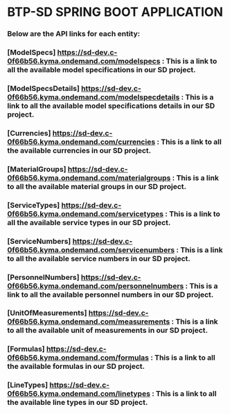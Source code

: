 # **BTP-SD SPRING BOOT APPLICATION**

### Below are the API links for each entity:

### [ModelSpecs] https://sd-dev.c-0f66b56.kyma.ondemand.com/modelspecs               : This is a link to all the available model specifications in our SD project.
### [ModelSpecsDetails] https://sd-dev.c-0f66b56.kyma.ondemand.com/modelspecdetails  : This is a link to all the available model specifications details in our SD project.
### [Currencies] https://sd-dev.c-0f66b56.kyma.ondemand.com/currencies               : This is a link to all the available currencies in our SD project. 
### [MaterialGroups] https://sd-dev.c-0f66b56.kyma.ondemand.com/materialgroups       : This is a link to all the available material groups in our SD project.
### [ServiceTypes] https://sd-dev.c-0f66b56.kyma.ondemand.com/servicetypes           : This is a link to all the available service types in our SD project.
### [ServiceNumbers] https://sd-dev.c-0f66b56.kyma.ondemand.com/servicenumbers       : This is a link to all the available service numbers in our SD project.
### [PersonnelNumbers] https://sd-dev.c-0f66b56.kyma.ondemand.com/personnelnumbers   : This is a link to all the available personnel numbers in our SD project.
### [UnitOfMeasurements] https://sd-dev.c-0f66b56.kyma.ondemand.com/measurements     : This is a link to all the available unit of measurements in our SD project.
### [Formulas] https://sd-dev.c-0f66b56.kyma.ondemand.com/formulas                   : This is a link to all the available formulas in our SD project.
### [LineTypes] https://sd-dev.c-0f66b56.kyma.ondemand.com/linetypes                 : This is a link to all the available line types in our SD project.
